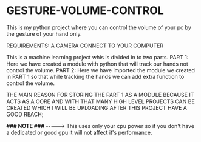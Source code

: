 # GESTURE-VOLUME-CONTROL
This is my python project where you can control the volume of your pc by the gesture of your hand only.

REQUIREMENTS: A CAMERA CONNECT TO YOUR COMPUTER 

This is a machine learning project whis is divided in to two parts.
PART 1: Here we have created a module with python that will track our hands not control the volume.
PART 2: Here we have imported the module we created in PART 1 so that while tracking the hands we can add extra function to control the volume.


THE MAIN REASON FOR STORING THE PART 1 AS A MODULE BECAUSE IT ACTS AS A CORE AND WITH THAT MANY HIGH LEVEL PROJECTS CAN BE CREATED WHICH I WILL BE UPLOADING AFTER THIS PROJECT
HAVE A GOOD REACH;

****### NOTE ###****  -----> This uses only your cpu power so if you don't have a dedicated or good gpu it will not affect it's performance.
